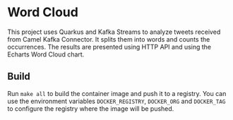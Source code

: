 # Word Cloud

This project uses Quarkus and Kafka Streams to analyze tweets received from Camel Kafka Connector.
It splits them into words and counts the occurrences.
The results are presented using HTTP API and using the Echarts Word Cloud chart.

## Build

Run `make all` to build the container image and push it to a registry.
You can use the environment variables `DOCKER_REGISTRY`, `DOCKER_ORG` and `DOCKER_TAG` to configure the registry where the image will be pushed.